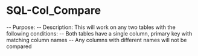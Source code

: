 # SQL-Col_Compare
--        Purpose:		<Compare Column data between two tables>
--        Description: This will work on any two tables with the following conditions:
--				Both tables have a single column, primary key with matching column names
--				Any columns with different names will not be compared

